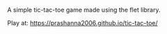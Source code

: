 A simple tic-tac-toe game made using the flet library.

Play at: https://prashanna2006.github.io/tic-tac-toe/
